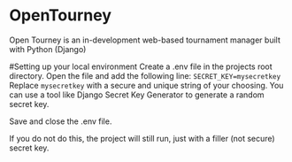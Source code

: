 # OpenTourney
Open Tourney is an in-development web-based tournament manager built with Python (Django)

#Setting up your local environment
Create a .env file in the projects root directory. Open the file and add the following line:
`SECRET_KEY=mysecretkey`
Replace `mysecretkey` with a secure and unique string of your choosing. You can use a tool like Django Secret Key 
Generator to generate a random secret key.

Save and close the .env file.

If you do not do this, the project will still run, just with a filler (not secure) secret key.

